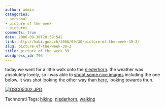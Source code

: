 ```yaml
---
author: admin
categories:
- personal
- picture of the week
- pictures
comments: true
date: 2006-09-30T20:39:54Z
link: http://habi.gna.ch/2006/09/30/picture-of-the-week-39-2/
slug: picture-of-the-week-39-2
title: picture of the week 39
wordpress_id: 796
---
```


today we went for a little walk onto the [niederhorn](http://map.search.ch/beatenbucht?x=170&y=-234&z=64). the weather was absolutely lovely, so i was able to [shoot some nice images](http://flickr.com/photos/habi/tags/niederhorn/) including the one below. it was shot looking the other way than [here](http://flickr.com/photos/habi/256633123/), looking towards thun.



[![DSC05002.JPG](http://habi.gna.ch/wp-content/uploads/images/DSC05002-tm.jpg)](http://habi.gna.ch/wp-content/uploads/images/DSC05002.jpg)




Technorati Tags: [hiking](http://www.technorati.com/tag/hiking), [niederhorn](http://www.technorati.com/tag/niederhorn), [walking](http://www.technorati.com/tag/walking)

